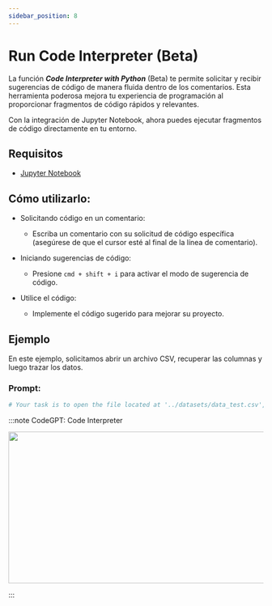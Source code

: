 ```yaml
---
sidebar_position: 8
---
```


# Run Code Interpreter (Beta)

La función ***Code Interpreter with Python*** (Beta) te permite solicitar y recibir sugerencias de código de manera fluida dentro de los comentarios. Esta herramienta poderosa mejora tu experiencia de programación al proporcionar fragmentos de código rápidos y relevantes.

Con la integración de Jupyter Notebook, ahora puedes ejecutar fragmentos de código directamente en tu entorno.

## Requisitos
- [Jupyter Notebook](https://marketplace.visualstudio.com/items?itemName=ms-toolsai.jupyter)

## Cómo utilizarlo:
- Solicitando código en un comentario:
    - Escriba un comentario con su solicitud de código específica (asegúrese de que el cursor esté al final de la línea de comentario).

- Iniciando sugerencias de código:
    - Presione ```cmd + shift + i``` para activar el modo de sugerencia de código.

- Utilice el código:
    - Implemente el código sugerido para mejorar su proyecto.

## Ejemplo
En este ejemplo, solicitamos abrir un archivo CSV, recuperar las columnas y luego trazar los datos.

### Prompt:

```python noInline
# Your task is to open the file located at '../datasets/data_test.csv', read the data, identify the columns, and then create a meaningful chart to visualize it
```

:::note CodeGPT: Code Interpreter
<p align="center">
      <img width="550" height="300" src="https://github.com/davila7/code-gpt-docs/assets/6216945/314b2a0b-c89a-4458-ae58-1dc2c58a384d" />
</p>
:::



